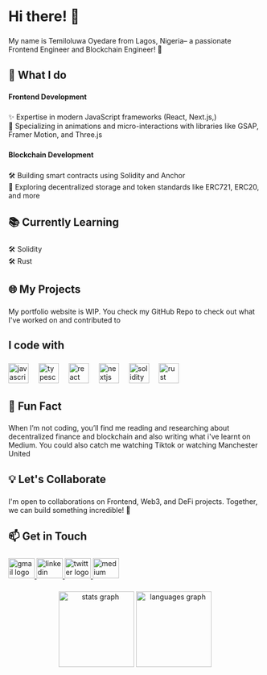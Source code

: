<h1 align="left">Hi there! 👋</h1>

###

<p align="left">My name is Temiloluwa Oyedare from Lagos, Nigeria– a passionate Frontend Engineer and Blockchain Engineer! 🚀</p>

###

<h2 align="left">🌟 What I do</h2>

###

<h4 align="left">Frontend Development</h4>

###

<p align="left">✨ Expertise in modern JavaScript frameworks (React, Next.js,)<br>🎨 Specializing in animations and micro-interactions with libraries like GSAP, Framer Motion, and Three.js</p>

###

<h4 align="left">Blockchain Development</h4>

###

<p align="left">🛠 Building smart contracts using Solidity and Anchor<br>🔗 Exploring decentralized storage and token standards like ERC721, ERC20, and more</p>

###

<h2 align="left">📚 Currently Learning</h2>

###

<p align="left">🛠 Solidity<br>🛠 Rust</p>

###

<h2 align="left">🌐 My Projects</h2>

###

<p align="left">My portfolio website is WIP. You check my GitHub Repo to check out what I've worked on and contributed to</p>

###

<h2 align="left">I code with</h2>

###

<div align="left">
  <img src="https://cdn.jsdelivr.net/gh/devicons/devicon/icons/javascript/javascript-original.svg" height="40" alt="javascript logo"  />
  <img width="12" />
  <img src="https://cdn.jsdelivr.net/gh/devicons/devicon/icons/typescript/typescript-original.svg" height="40" alt="typescript logo"  />
  <img width="12" />
  <img src="https://cdn.jsdelivr.net/gh/devicons/devicon/icons/react/react-original.svg" height="40" alt="react logo"  />
  <img width="12" />
  <img src="https://cdn.jsdelivr.net/gh/devicons/devicon/icons/nextjs/nextjs-original.svg" height="40" alt="nextjs logo"  />
  <img width="12" />
  <img src="https://cdn.jsdelivr.net/gh/devicons/devicon/icons/solidity/solidity-original.svg" height="40" alt="solidity logo"  />
  <img width="12" />
  <img src="https://cdn.jsdelivr.net/gh/devicons/devicon/icons/rust/rust-original.svg" height="40" alt="rust logo"  />
</div>

###

<h2 align="left">🌱 Fun Fact</h2>

###

<p align="left">When I’m not coding, you’ll find me reading and researching about decentralized finance and blockchain and also writing what i've learnt on Medium. You could also catch me watching Tiktok or watching Manchester United</p>

###

<h2 align="left">💡 Let's Collaborate</h2>

###

<p align="left">I'm open to collaborations on Frontend, Web3, and DeFi projects. Together, we can build something incredible! 💪</p>

###

<h2 align="left">📫 Get in Touch</h2>

###

<div align="left">
  <a href="mailto:ooyedaretemiloluwa@gmail.com" target="_blank">
    <img src="https://raw.githubusercontent.com/maurodesouza/profile-readme-generator/master/src/assets/icons/social/gmail/default.svg" width="52" height="40" alt="gmail logo"  />
  </a>
  <a href="https://www.linkedin.com/in/oyedaretemiloluwa/" target="_blank">
    <img src="https://raw.githubusercontent.com/maurodesouza/profile-readme-generator/master/src/assets/icons/social/linkedin/default.svg" width="52" height="40" alt="linkedin logo"  />
  </a>
  <a href="https://x.com/_stephentony_" target="_blank">
    <img src="https://raw.githubusercontent.com/maurodesouza/profile-readme-generator/master/src/assets/icons/social/twitter/default.svg" width="52" height="40" alt="twitter logo"  />
  </a>
  <a href="https://stephentony.medium.com/" target="_blank">
    <img src="https://raw.githubusercontent.com/maurodesouza/profile-readme-generator/master/src/assets/icons/social/medium/default.svg" width="52" height="40" alt="medium logo"  />
  </a>
</div>

###

<div align="center">
  <img src="https://github-readme-stats.vercel.app/api?username=Oyedare&hide_title=false&hide_rank=false&show_icons=true&include_all_commits=true&count_private=true&disable_animations=false&theme=dracula&locale=en&hide_border=false&order=1" height="150" alt="stats graph"  />
  <img src="https://github-readme-stats.vercel.app/api/top-langs?username=Oyedare&locale=en&hide_title=false&layout=compact&card_width=320&langs_count=5&theme=dracula&hide_border=false&order=2" height="150" alt="languages graph"  />
</div>

###
